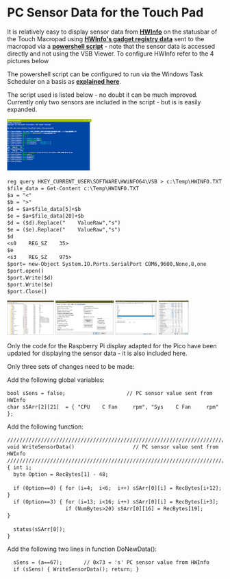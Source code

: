 # PC Sensor Data for the Touch Pad

It is relatively easy to display sensor data from [**HWInfo**](https://www.hwinfo.com/) on the statusbar of the Touch Macropad using [**HWInfo's gadget registry data**](https://github.com/Timthreetwelve/HWiNFO-VSB-Viewer) sent to the macropad via a [**powershell script**](https://github.com/UserVanDyk/Pico-MCU-from-Raspberry-Pi/tree/main//MacropadPCSensorData/PowerShellSession.txt) - note that the sensor data is accessed directly and not using the VSB Viewer. To configure HWInfo refer to the 4 pictures below

The powershell script can be configured to run via the Windows Task Scheduler on a basis as [**explained here**](https://www.partitionwizard.com/partitionmanager/automate-powershell-scripts.html). 

The script used is listed below - no doubt it can be much improved. Currently only two sensors are included in the script - but is is easily expanded.

<p align="left">
<img src="images/PowerShellSession.jpg" height="120" /> 
</p>

``` 
reg query HKEY_CURRENT_USER\SOFTWARE\HWiNFO64\VSB > c:\Temp\HWINFO.TXT
$file_data = Get-Content c:\Temp\HWINFO.TXT
$a = "<"
$b = ">"
$d = $a+$file_data[5]+$b
$e = $a+$file_data[20]+$b
$d = ($d).Replace("    ValueRaw","s")
$e = ($e).Replace("    ValueRaw","s")
$d
<s0    REG_SZ    35>
$e
<s3    REG_SZ    975>
$port= new-Object System.IO.Ports.SerialPort COM6,9600,None,8,one
$port.open()
$port.Write($d)
$port.Write($e)
$port.Close()
``` 

<p align="left">
<img src="images/HWInfo0.jpg" height="80" /> 
<img src="images/HWInfo1.jpg" height="80" /> 
<img src="images/HWInfo2.jpg" height="80" /> 
<img src="images/HWInfo3.jpg" height="80" /> 
</p>

Only the code for the Raspberry Pi display adapted for the Pico have been updated for displaying the sensor data - it is also included here.

Only three sets of changes need to be made:

Add the following global variables:
``` 
bool sSens = false;                    // PC sensor value sent from HWInfo
char sSArr[2][21]  = { "CPU    C Fan     rpm", "Sys    C Fan     rpm" }; 
``` 

Add the following function:
``` 
/////////////////////////////////////////////////////////////////////////////
void WriteSensorData()                   // PC sensor value sent from HWInfo
/////////////////////////////////////////////////////////////////////////////
{ int i;                 
  byte Option = RecBytes[1] - 48;
  
  if (Option==0) { for (i=4;  i<6;  i++) sSArr[0][i] = RecBytes[i+12]; }
  if (Option==3) { for (i=13; i<16; i++) sSArr[0][i] = RecBytes[i+3];  
                   if (NumBytes>20) sSArr[0][16] = RecBytes[19];       }
                   
  status(sSArr[0]);  
}
``` 

Add the following two lines in function DoNewData():
``` 
  sSens = (a==67);       // 0x73 = 's' PC sensor value from HWInfo
  if (sSens) { WriteSensorData(); return; }
``` 

